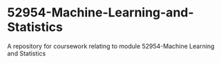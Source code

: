 # 52954-Machine-Learning-and-Statistics
A repository for coursework relating to module  52954-Machine Learning and Statistics
